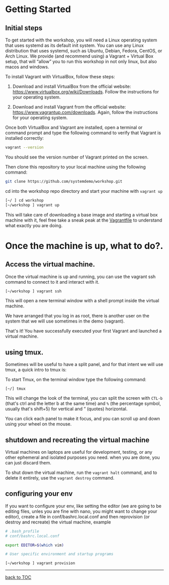 # Getting Started

## Initial steps

To get started with the workshop, you will need a Linux operating system that uses systemd as its default init system. You can use any Linux distribution that uses systemd, such as Ubuntu, Debian, Fedora, CentOS, or Arch Linux. We provide (and recommend using) a Vagrant + Virtual Box setup, that will “allow” you to run this workshop in not only linux, but also macos and windows.


To install Vagrant with VirtualBox, follow these steps:

1. Download and install VirtualBox from the official website: https://www.virtualbox.org/wiki/Downloads. Follow the instructions for your operating system.

2. Download and install Vagrant from the official website: https://www.vagrantup.com/downloads. Again, follow the instructions for your operating system.

Once both VirtualBox and Vagrant are installed, open a terminal or command prompt and type the following command to verify that Vagrant is installed correctly:


```bash
vagrant --version
```

You should see the version number of Vagrant printed on the screen.


Then clone this repository to your local machine using the following command:

```bash
git clone https://github.com/systemdemo/workshop.git
```

cd into the workshop repo directory and start your machine with `vagrant up` 

```bash
[~/ ] cd workshop
[~/workshop ] vagrant up
```

This will take care of downloading a base image and starting a virtual box machine with it, feel free take a sneak peak at the [Vagrantfile](https://github.com/systemdemo/workshop/blob/main/Vagrantfile) to understand what exactly you are doing.

# Once the machine is up, what to do?.

## Access the virtual machine.

Once the virtual machine is up and running, you can use the vagrant ssh command to connect to it and interact with it.

```bash
[~/workshop ] vagrant ssh
```

This will open a new terminal window with a shell prompt inside the virtual machine.

We have arranged that you log in as root, there is another user on the system that we will use sometimes in the demo (vagrant).


That's it! You have successfully executed your first Vagrant and launched a virtual machine. 

## using tmux.

Sometimes will be useful to have a split panel, and for that intent we will use tmux, a quick intro to tmux is:

To start Tmux, on the terminal window type the following command:

```
[~/] tmux
```

This will change the look of the terminal, you can split the screen with `CTL-b`  (that's ctrl and the letter b at the same time) and `%` (the percentage symbol, usually that's shift+5) for vertical and “ (quotes) horizontal.

You can click each panel to make it focus, and you can scroll up and down using your wheel on the mouse.

## shutdown and recreating the virtual machine

Virtual machines on laptops are useful for development, testing, or any other ephemeral and isolated purposes you need. when you are done, you can just discard them. 

To shut down the virtual machine, run the `vagrant halt` command, and to delete it entirely, use the `vagrant destroy` command.

## configuring your env

If you want to configure your env, like setting the editor (we are going to be editing files, unles you are fine with nano, you might want to change your editor), create a file in conf/bashrc.local.conf and then reprovision (or destroy and recreate) the virtual machine, example



```bash
# .bash_profile
# conf/bashrc.local.conf

export EDITOR=$(which vim)

# User specific environment and startup programs
```


```
[~/workshop ] vagrant provision
```

---
[back to TOC](https://github.com/systemdemo/workshop/blob/main/workshop/README.md)
